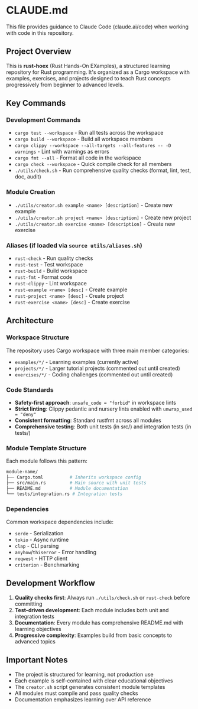 # CLAUDE.md

This file provides guidance to Claude Code (claude.ai/code) when working with code in this repository.

## Project Overview

This is **rust-hoex** (Rust Hands-On EXamples), a structured learning repository for Rust programming. It's organized as a Cargo workspace with examples, exercises, and projects designed to teach Rust concepts progressively from beginner to advanced levels.

## Key Commands

### Development Commands

- `cargo test --workspace` - Run all tests across the workspace
- `cargo build --workspace` - Build all workspace members
- `cargo clippy --workspace --all-targets --all-features -- -D warnings` - Lint with warnings as errors
- `cargo fmt --all` - Format all code in the workspace
- `cargo check --workspace` - Quick compile check for all members
- `./utils/check.sh` - Run comprehensive quality checks (format, lint, test, doc, audit)

### Module Creation

- `./utils/creator.sh example <name> [description]` - Create new example
- `./utils/creator.sh project <name> [description]` - Create new project  
- `./utils/creator.sh exercise <name> [description]` - Create new exercise

### Aliases (if loaded via `source utils/aliases.sh`)

- `rust-check` - Run quality checks
- `rust-test` - Test workspace
- `rust-build` - Build workspace
- `rust-fmt` - Format code
- `rust-clippy` - Lint workspace
- `rust-example <name> [desc]` - Create example
- `rust-project <name> [desc]` - Create project
- `rust-exercise <name> [desc]` - Create exercise

## Architecture

### Workspace Structure

The repository uses Cargo workspace with three main member categories:

- `examples/*/` - Learning examples (currently active)
- `projects/*/` - Larger tutorial projects (commented out until created)
- `exercises/*/` - Coding challenges (commented out until created)

### Code Standards

- **Safety-first approach**: `unsafe_code = "forbid"` in workspace lints
- **Strict linting**: Clippy pedantic and nursery lints enabled with `unwrap_used = "deny"`
- **Consistent formatting**: Standard rustfmt across all modules
- **Comprehensive testing**: Both unit tests (in src/) and integration tests (in tests/)

### Module Template Structure

Each module follows this pattern:

```bash
module-name/
├── Cargo.toml          # Inherits workspace config
├── src/main.rs         # Main source with unit tests
├── README.md           # Module documentation
└── tests/integration.rs # Integration tests
```

### Dependencies

Common workspace dependencies include:

- `serde` - Serialization
- `tokio` - Async runtime  
- `clap` - CLI parsing
- `anyhow`/`thiserror` - Error handling
- `reqwest` - HTTP client
- `criterion` - Benchmarking

## Development Workflow

1. **Quality checks first**: Always run `./utils/check.sh` or `rust-check` before committing
2. **Test-driven development**: Each module includes both unit and integration tests
3. **Documentation**: Every module has comprehensive README.md with learning objectives
4. **Progressive complexity**: Examples build from basic concepts to advanced topics

## Important Notes

- The project is structured for learning, not production use
- Each example is self-contained with clear educational objectives
- The `creator.sh` script generates consistent module templates
- All modules must compile and pass quality checks
- Documentation emphasizes learning over API reference
